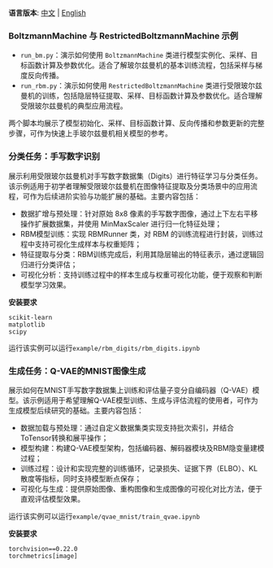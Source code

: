 **语言版本**: [中文](example/README_ZH.md) | [English](example/README.md)

### BoltzmannMachine 与 RestrictedBoltzmannMachine 示例

- `run_bm.py`：演示如何使用 `BoltzmannMachine` 类进行模型实例化、采样、目标函数计算及参数优化。适合了解玻尔兹曼机的基本训练流程，包括采样与梯度反向传播。
- `run_rbm.py`：演示如何使用 `RestrictedBoltzmannMachine` 类进行受限玻尔兹曼机的训练，包括隐层特征提取、采样、目标函数计算及参数优化。适合理解受限玻尔兹曼机的典型应用流程。

两个脚本均展示了模型初始化、采样、目标函数计算、反向传播和参数更新的完整步骤，可作为快速上手玻尔兹曼机相关模型的参考。


### 分类任务：手写数字识别
展示利用受限玻尔兹曼机对手写数字数据集（Digits）进行特征学习与分类任务。该示例适用于初学者理解受限玻尔兹曼机在图像特征提取及分类场景中的应用流程，可作为后续进阶实验与功能扩展的基础。主要内容包括：
- 数据扩增与预处理：针对原始 8x8 像素的手写数字图像，通过上下左右平移操作扩展数据集，并使用 MinMaxScaler 进行归一化特征处理；
- RBM模型训练：实现 RBMRunner 类，对 RBM 的训练流程进行封装，训练过程中支持可视化生成样本与权重矩阵；
- 特征提取与分类：RBM训练完成后，利用其隐层输出的特征表示，通过逻辑回归进行分类评估；
- 可视化分析：支持训练过程中的样本生成与权重可视化功能，便于观察和判断模型学习效果。

**安装要求**
```
scikit-learn
matplotlib
scipy
```

运行该实例可以运行`example/rbm_digits/rbm_digits.ipynb`

### 生成任务：Q-VAE的MNIST图像生成
展示如何在MNIST手写数字数据集上训练和评估量子变分自编码器（Q-VAE）模型。该示例适用于希望理解Q-VAE模型训练、生成与评估流程的使用者，可作为生成模型后续研究的基础。主要内容包括：
- 数据加载与预处理：通过自定义数据集类实现支持批次索引，并结合ToTensor转换和展平操作；
- 模型构建：构建Q-VAE模型架构，包括编码器、解码器模块及RBM隐变量建模过程；
- 训练过程：设计和实现完整的训练循环，记录损失、证据下界（ELBO）、KL散度等指标，同时支持模型断点保存；
- 可视化与生成：提供原始图像、重构图像和生成图像的可视化对比方法，便于直观评估模型效果。

运行该实例可以运行`example/qvae_mnist/train_qvae.ipynb`

**安装要求**
```
torchvision==0.22.0
torchmetrics[image]
```